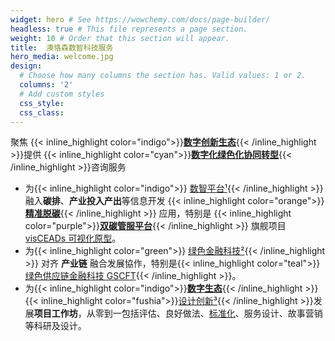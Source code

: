 ```yaml
---
widget: hero # See https://wowchemy.com/docs/page-builder/
headless: true # This file represents a page section.
weight: 10 # Order that this section will appear.
title:  澳恪森数智科技服务
hero_media: welcome.jpg
design:
  # Choose how many columns the section has. Valid values: 1 or 2.
  columns: '2'
  # Add custom styles
  css_style: 
  css_class: 
---
```


聚焦 {{< inline_highlight color="indigo">}}**[数字创新生态](about/数字创新生态)**{{< /inline_highlight >}}提供 {{< inline_highlight color="cyan">}}**[数字化绿色化协同转型](about/数字化绿色化协同转型)**{{< /inline_highlight >}}咨询服务

<div class="text-left" markdown="1">

* 为{{< inline_highlight color="indigo">}} [数智平台¹](#脚注){{< /inline_highlight >}} 融入**碳排**、**产业投入产出**等信息开发 {{< inline_highlight color="orange">}}**[精准脱碳](about/精准脱碳)**{{< /inline_highlight >}} 应用，特别是 {{< inline_highlight color="purple">}}**[双碳管服平台](about/双碳管服平台)**{{< /inline_highlight >}} 旗舰项目 [visCEADs 可视化原型](project/prj-visceads)<!--，以{{< inline_highlight color="blue">}}**信息流**{{< /inline_highlight >}}</span></span> 驱动  **循环经济** + **数字经济** 社会技术系统创新-->。
* 为{{< inline_highlight color="green">}} [绿色金融科技²](#脚注){{< /inline_highlight >}} 对齐  **产业链** 融合发展協作，特别是{{< inline_highlight color="teal">}}[绿色供应链金融科技 GSCFT](/project/prj-roadmap_gscft_itu){{< /inline_highlight >}}<!--，促进 **区域经济** + **乡村振兴** 高质量发展-->。
* 为{{< inline_highlight color="indigo">}}**[数字生态](about/数字创新生态)**{{< /inline_highlight >}}{{< inline_highlight color="fushia">}}[设计创新³](#脚注){{< /inline_highlight >}}发展**项目工作坊**，从零到一包括评估、良好做法、[标准化](/category/标准化/)、服务设计、故事营销等科研及设计<!--，以{{< inline_highlight color="teal">}}**[绿色数字行动](about/绿色数字行动)**{{< /inline_highlight >}} 路线图，推驱动 **在地做法** + **国际标准** 可持续创新-->。

</div>